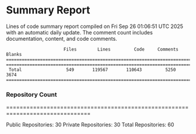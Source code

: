 # Summary Report
Lines of code summary report compiled on Fri Sep 26 01:06:51 UTC 2025 with an automatic daily update. The comment count includes documentation, content, and code comments.
```
                      Files        Lines         Code     Comments       Blanks
===============================================================================
===============================================================================
 Total                 549       119567       110643         5250         3674
===============================================================================
```

### Repository Count
===============================================================================

Public Repositories: 30
Private Repositories: 30
Total Repositories: 60

